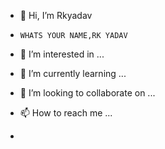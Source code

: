 - 👋 Hi, I’m Rkyadav
-     WHATS YOUR NAME,RK YADAV
- 👀 I’m interested in ...
- 🌱 I’m currently learning ...
- 💞️ I’m looking to collaborate on ...
- 📫 How to reach me ...

-   <!---
-  Rkyadav1234567/Rkyadav1234567 is a ✨ special ✨ repository because its `README.md` (this file) appears on your GitHub profile.
-  You can click the Preview link to take a look at your changes.
--->
-  I love you,some to you
- DP FULL FROM,DISPLAY PICTURE
- HELLO,HI
- HOW ARE YOU, I AM FINE
- NICE TO MET YOU,SOME TO YOU
- TAKE CARE
